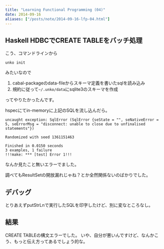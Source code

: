 ```yaml
---
title: "Learning Functional Programming (04)"
date: 2014-09-16
aliases: ["/posts/note/2014-09-16-lfp-04.html"]
---
```


## Haskell HDBCでCREATE TABLEをバッチ処理

こう、コマンドラインから

    unko init

みたいなので

1. cabal-packageのdata-fileからスキーマ定義を書いたsqlを読み込み
2. 規約に従って`~/.unko/data`にsqlite3のスキーマを作成

ってやりたかったんです。

hspecにてin-memoryに上記のSQLを流し込んだら。

    uncaught exception: SqlError (SqlError {seState = "", seNativeError = 5, seErrorMsg = "disconnect: unable to close due to unfinalised statements"})
    
    Randomized with seed 1361151463
    
    Finished in 0.0150 seconds
    3 examples, 1 failure
    !!!make: *** [test] Error 1!!!

なんか見たこと無いエラーでました。

調べてもResultSetの開放漏れじゃね？とか全然関係ないのばかりでした。

## デバッグ

とりあえずputStrLnで実行したSQLを印字したけど、別に変なところなし。

## 結果

CREATE TABLEの構文エラーでした。
いや、自分が悪いんですけど、なんかこう、もっと伝え方ってあるでしょう的な。

